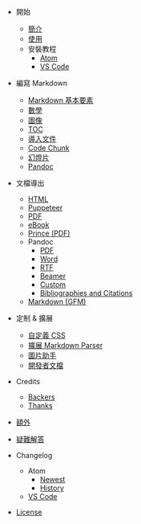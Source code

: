 - 開始

  - [簡介](zh-tw/)
  - [使用](zh-tw/usages.md)
  - 安裝教程
    - [Atom](zh-tw/installation.md)
    - [VS Code](zh-tw/vscode-installation.md)

- 編寫 Markdown

  - [Markdown 基本要素](zh-tw/markdown-basics.md)
  - [數學](zh-tw/math.md)
  - [圖像](zh-tw/diagrams.md)
  - [TOC](zh-tw/toc.md)
  - [導入文件](zh-tw/file-imports.md)
  - [Code Chunk](zh-tw/code-chunk.md)
  - [幻燈片](zh-tw/presentation.md)
  - [Pandoc](zh-tw/pandoc.md)

- 文檔導出

  - [HTML](zh-tw/html.md)
  - [Puppeteer](zh-tw/puppeteer.md)
  - [PDF](zh-tw/pdf.md)
  - [eBook](zh-tw/ebook.md)
  - [Prince (PDF)](zh-tw/prince.md)
  - Pandoc
    - [PDF](zh-tw/pandoc-pdf.md)
    - [Word](zh-tw/pandoc-word.md)
    - [RTF](zh-tw/pandoc-rtf.md)
    - [Beamer](zh-tw/pandoc-beamer.md)
    - [Custom](zh-tw/pandoc-custom.md)
    - [Bibliographies and Citations](zh-tw/pandoc-bibliographies-and-citations.md)
  - [Markdown (GFM)](zh-tw/markdown.md)

- 定制 & 擴展

  - [自定義 CSS](zh-tw/customize-css.md)
  - [擴展 Markdown Parser](zh-tw/extend-parser.md)
  - [圖片助手](zh-tw/image-helper.md)
  - [開發者文檔](developer.md)

- Credits

  - [Backers](backers.md)
  - [Thanks](thanks.md)

- [額外](zh-tw/extra.md)

- [疑難解答](zh-tw/faq.md)

- Changelog

  - Atom
    - [Newest](newest.md)
    - [History](history.md)
  - [VS Code](https://github.com/shd101wyy/vscode-markdown-preview-enhanced/releases)

- [License](LICENSE.md)
